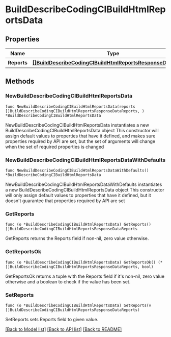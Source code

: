 # BuildDescribeCodingCIBuildHtmlReportsData

## Properties

Name | Type | Description | Notes
------------ | ------------- | ------------- | -------------
**Reports** | [**[]BuildDescribeCodingCIBuildHtmlReportsResponseDataReports**](BuildDescribeCodingCIBuildHtmlReportsResponseDataReports.md) | 报告信息 | 

## Methods

### NewBuildDescribeCodingCIBuildHtmlReportsData

`func NewBuildDescribeCodingCIBuildHtmlReportsData(reports []BuildDescribeCodingCIBuildHtmlReportsResponseDataReports, ) *BuildDescribeCodingCIBuildHtmlReportsData`

NewBuildDescribeCodingCIBuildHtmlReportsData instantiates a new BuildDescribeCodingCIBuildHtmlReportsData object
This constructor will assign default values to properties that have it defined,
and makes sure properties required by API are set, but the set of arguments
will change when the set of required properties is changed

### NewBuildDescribeCodingCIBuildHtmlReportsDataWithDefaults

`func NewBuildDescribeCodingCIBuildHtmlReportsDataWithDefaults() *BuildDescribeCodingCIBuildHtmlReportsData`

NewBuildDescribeCodingCIBuildHtmlReportsDataWithDefaults instantiates a new BuildDescribeCodingCIBuildHtmlReportsData object
This constructor will only assign default values to properties that have it defined,
but it doesn't guarantee that properties required by API are set

### GetReports

`func (o *BuildDescribeCodingCIBuildHtmlReportsData) GetReports() []BuildDescribeCodingCIBuildHtmlReportsResponseDataReports`

GetReports returns the Reports field if non-nil, zero value otherwise.

### GetReportsOk

`func (o *BuildDescribeCodingCIBuildHtmlReportsData) GetReportsOk() (*[]BuildDescribeCodingCIBuildHtmlReportsResponseDataReports, bool)`

GetReportsOk returns a tuple with the Reports field if it's non-nil, zero value otherwise
and a boolean to check if the value has been set.

### SetReports

`func (o *BuildDescribeCodingCIBuildHtmlReportsData) SetReports(v []BuildDescribeCodingCIBuildHtmlReportsResponseDataReports)`

SetReports sets Reports field to given value.



[[Back to Model list]](../README.md#documentation-for-models) [[Back to API list]](../README.md#documentation-for-api-endpoints) [[Back to README]](../README.md)


